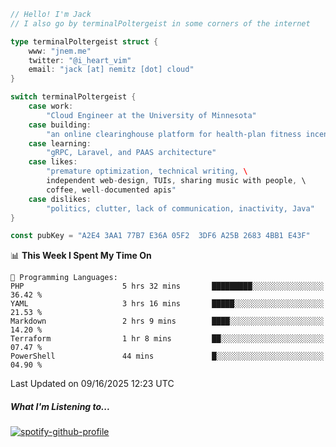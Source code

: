 ```go
// Hello! I'm Jack
// I also go by terminalPoltergeist in some corners of the internet

type terminalPoltergeist struct {
    www: "jnem.me"
    twitter: "@i_heart_vim"
    email: "jack [at] nemitz [dot] cloud"
}

switch terminalPoltergeist {
    case work:
        "Cloud Engineer at the University of Minnesota"
    case building:
        "an online clearinghouse platform for health-plan fitness incentive programs"
    case learning:
        "gRPC, Laravel, and PAAS architecture"
    case likes:
        "premature optimization, technical writing, \
        independent web-design, TUIs, sharing music with people, \
        coffee, well-documented apis"
    case dislikes:
        "politics, clutter, lack of communication, inactivity, Java"
}

const pubKey = "A2E4 3AA1 77B7 E36A 05F2  3DF6 A25B 2683 4BB1 E43F"
```

<!--START_SECTION:waka-->
📊 **This Week I Spent My Time On** 

```text
💬 Programming Languages: 
PHP                      5 hrs 32 mins       █████████░░░░░░░░░░░░░░░░   36.42 % 
YAML                     3 hrs 16 mins       █████░░░░░░░░░░░░░░░░░░░░   21.53 % 
Markdown                 2 hrs 9 mins        ████░░░░░░░░░░░░░░░░░░░░░   14.20 % 
Terraform                1 hr 8 mins         ██░░░░░░░░░░░░░░░░░░░░░░░   07.47 % 
PowerShell               44 mins             █░░░░░░░░░░░░░░░░░░░░░░░░   04.90 % 
```


 Last Updated on 09/16/2025 12:23 UTC
<!--END_SECTION:waka-->

##### What I'm Listening to...

[![spotify-github-profile](https://jnem.me/listening-item?maxAge=2592000)](https://jnem.me/listening)
